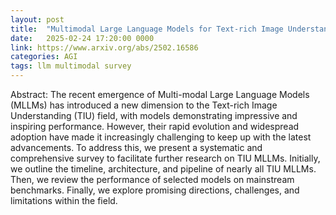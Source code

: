 ```yaml
---
layout: post
title:  "Multimodal Large Language Models for Text-rich Image Understanding: A Comprehensive Review"
date:   2025-02-24 17:20:00 0000
link: https://www.arxiv.org/abs/2502.16586
categories: AGI
tags: llm multimodal survey
---
```


Abstract: The recent emergence of Multi-modal Large Language Models (MLLMs) has introduced a new dimension to the Text-rich Image Understanding (TIU) field, with models demonstrating impressive and inspiring performance. However, their rapid evolution and widespread adoption have made it increasingly challenging to keep up with the latest advancements. To address this, we present a systematic and comprehensive survey to facilitate further research on TIU MLLMs. Initially, we outline the timeline, architecture, and pipeline of nearly all TIU MLLMs. Then, we review the performance of selected models on mainstream benchmarks. Finally, we explore promising directions, challenges, and limitations within the field.
